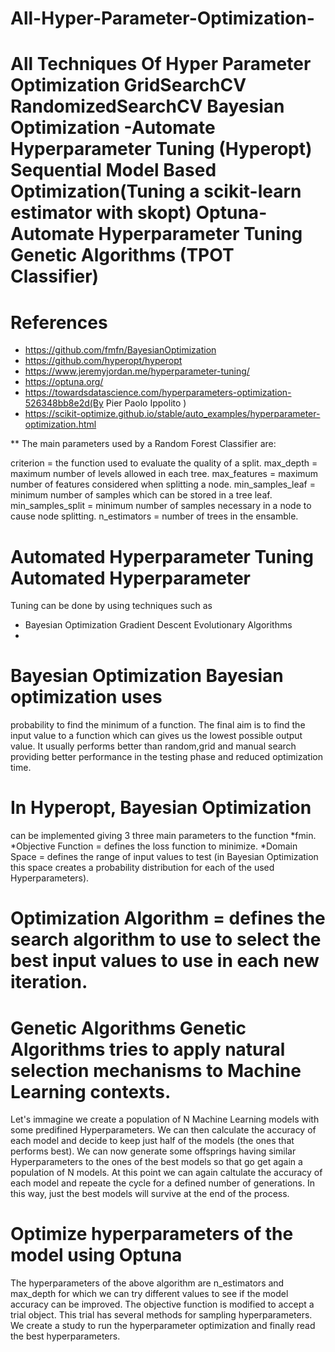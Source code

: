 # All-Hyper-Parameter-Optimization-
# All Techniques Of Hyper Parameter Optimization GridSearchCV RandomizedSearchCV Bayesian Optimization -Automate Hyperparameter Tuning (Hyperopt) Sequential Model Based Optimization(Tuning a scikit-learn estimator with skopt) Optuna- Automate Hyperparameter Tuning Genetic Algorithms (TPOT Classifier) 

# References 

* https://github.com/fmfn/BayesianOptimization 
* https://github.com/hyperopt/hyperopt
*  https://www.jeremyjordan.me/hyperparameter-tuning/ 
*  https://optuna.org/ 
*  https://towardsdatascience.com/hyperparameters-optimization-526348bb8e2d(By Pier Paolo Ippolito )
*   https://scikit-optimize.github.io/stable/auto_examples/hyperparameter-optimization.html  


** The main parameters used by a Random Forest Classifier are: 

criterion = the function used to evaluate the quality of a split.
max_depth = maximum number of levels allowed in each tree. max_features = maximum number of features considered 
when splitting a node. min_samples_leaf = minimum number of samples which can be stored in a tree 
leaf. min_samples_split = minimum number of samples necessary in a node to cause node splitting. n_estimators = number of trees in the ensamble. 

# Automated Hyperparameter Tuning Automated Hyperparameter
  Tuning can be done by using techniques such as  
  * Bayesian Optimization Gradient Descent Evolutionary Algorithms 
  * 
  # Bayesian Optimization Bayesian optimization uses 
  probability to find the minimum of a function. The final aim is to find the input value to a function which can gives us the lowest possible output value.
  It usually performs better than random,grid and manual search providing better performance in the testing phase and reduced optimization time.
  
  # In Hyperopt, Bayesian Optimization 
  can be implemented giving 3 three main parameters to the function 
  *fmin.  
  *Objective Function = defines the loss function to minimize.
  *Domain Space = defines the range of input values to test (in Bayesian Optimization this space creates a probability distribution for each of the used Hyperparameters).
  
  # Optimization Algorithm = defines the search algorithm to use to select the best input values to use in each new iteration.
  
  # Genetic Algorithms Genetic Algorithms tries to apply natural selection mechanisms to Machine Learning contexts.
  
  Let's immagine we create a population of N Machine Learning models with some predifined Hyperparameters.
  We can then calculate the accuracy of each model and decide to keep just half of the models (the ones that performs best). 
  We can now generate some offsprings having similar Hyperparameters to the ones of the best models so that go get again a population of N models.
  At this point we can again caltulate the accuracy of each model and repeate the cycle for a defined number of generations. In this way, 
  just the best models will survive at the end of the process.    
  
  # Optimize hyperparameters of the model using Optuna
  
  The hyperparameters of the above algorithm are n_estimators and max_depth for which we can try different values to see if the model accuracy can be improved. The objective function is modified to accept a trial object. This trial has several methods for sampling hyperparameters. We create a study to run the hyperparameter optimization and finally read the best hyperparameters.
